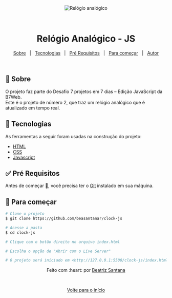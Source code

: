 <div align="center" id="top"> 
  <img src="blob/main/clock-js/clock.png?raw=true" alt="Relógio analógico" />

&#xa0;

</div>

<h1 align="center">Relógio Analógico - JS</h1>

<p align="center">
  <a href="#dart-about">Sobre</a> &#xa0; | &#xa0; 
  <a href="#rocket-technologies">Tecnologias</a> &#xa0; | &#xa0;
  <a href="#white_check_mark-requirements">Pré Requisitos</a> &#xa0; | &#xa0;
  <a href="#checkered_flag-starting">Para começar</a> &#xa0; | &#xa0;
  <a href="https://github.com/beasantanar" target="_blank">Autor</a>
</p>

<br>

## :dart: Sobre

O projeto faz parte do Desafio 7 projetos em 7 dias – Edição JavaScript da B7Web. <br>
Este é o projeto de número 2, que traz um relógio analógico que é atualizado em tempo real.

## :rocket: Tecnologias

As ferramentas a seguir foram usadas na construção do projeto:

- [HTML](https://devdocs.io/html/)
- [CSS](https://devdocs.io/css/)
- [Javascript](https://devdocs.io/javascript/)

## :white_check_mark: Pré Requisitos

Antes de começar 🏁, você precisa ter o [Git](https://git-scm.com) instalado em sua máquina.

## :checkered_flag: Para começar

```bash
# Clone o projeto
$ git clone https://github.com/beasantanar/clock-js

# Acesse a pasta
$ cd clock-js

# Clique com o botão direito no arquivo index.html

# Escolha o opção de "Abrir com o Live Server"

# O projeto será iniciado em <http://127.0.0.1:5500/clock-js/index.html>
```

<p align="center">Feito com :heart: por <a href="https://github.com/beasantanar" target="_blank">Beatriz Santana</a></p>
<br>
<p align="center"><a href="#top">Volte para o início</a></p>
